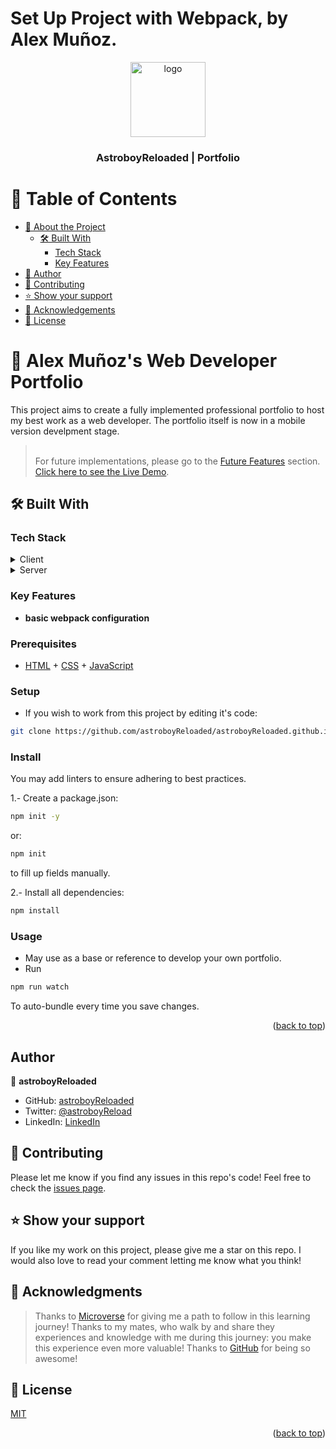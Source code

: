 # Set Up Project with Webpack, by Alex Muñoz.

<a name="readme-top"></a>

<div align="center">
  <img src="images/icons/Astroboy-removebg.png" alt="logo" width="120"  height="auto" />
  <br/>
  <h3><b>AstroboyReloaded | Portfolio</b></h3>
</div>

<!-- TABLE OF CONTENTS -->

# 📗 Table of Contents

- [📖 About the Project](#about-project)
  - [🛠 Built With](#built-with)
    - [Tech Stack](#tech-stack)
    - [Key Features](#key-features)
- [👥 Author](#authors)
- [🤝 Contributing](#contributing)
- [⭐️ Show your support](#support)
- [🙏 Acknowledgements](#acknowledgements)
- [📝 License](#license)

<!-- PROJECT DESCRIPTION -->

# 📖 Alex Muñoz's Web Developer Portfolio <a name="about-project"></a>

This project aims to create a fully implemented professional portfolio to host my best work as a web developer. The portfolio itself is now in a mobile version develpment stage.

> <br> For future implementations, please go to the [Future Features](#future-features) section. [Click here to see the Live Demo](https://astroboyreloaded.github.io/).

## 🛠 Built With <a name="built-with"></a>

### Tech Stack <a name="tech-stack"></a>

<details>
  <summary>Client</summary>
  <ul>
    <li><a href="https://https://html5.org//">HTML 5</a></li>
    <li><a href="https://www.w3.org/Style/CSS/Overview.en.html">CSS 3</a></li>
    <li><a href="https://www.javascript.com/">JavaScript</a></li>
    <li><a href="https://www.npm.com/">npm</a></li>
    <li><a href="https://webpack.js.org/">webpack</a></li>
  </ul>
</details>
<details>
  <summary>Server</summary>
  <ul>
    <li><a href="https://pages.github.com/">GitHub Pages</a></li>
  </ul>
</details>

<!-- Features -->

### Key Features <a name="key-features"></a>

- **basic webpack configuration**

### Prerequisites

- [HTML](https://www.w3.org/html/) + [CSS](https://www.w3.org/Style/CSS/Overview.en.html) + [JavaScript](https://www.javascript.com/)

### Setup

- If you wish to work from this project by editing it's code:

```sh
git clone https://github.com/astroboyReloaded/astroboyReloaded.github.io.git
```

### Install

You may add linters to ensure adhering to best practices.

1.- Create a package.json:

```sh
npm init -y
```

or:

```sh
npm init
```

to fill up fields manually.

2.- Install all dependencies:

```sh
npm install
```

### Usage

- May use as a base or reference to develop your own portfolio.
- Run

```sh
npm run watch
```
To auto-bundle every time you save changes.

<p align="right">(<a href="#readme-top">back to top</a>)</p>
<!-- AUTHORS -->

## Author <a name="authors"></a>

👤 **astroboyReloaded**

- GitHub: [astroboyReloaded](https://github.com/astroboyReloaded)
- Twitter: [@astroboyReload](https://twitter.com/astroboyReload)
- LinkedIn: [LinkedIn](https://www.linkedin.com/in/astroboyreloaded/)

<!-- CONTRIBUTING -->

## 🤝 Contributing <a name="contributing"></a>

Please let me know if you find any issues in this repo's code!
Feel free to check the [issues page](../../issues/).

<!-- SUPPORT -->

## ⭐️ Show your support <a name="support"></a>

If you like my work on this project, please give me a star on this repo. I would also love to read your comment letting me know what you think!

<!-- ACKNOWLEDGEMENTS -->

## 🙏 Acknowledgments <a name="acknowledgements"></a>

> Thanks to [Microverse](https://www.microverse.org/) for giving me a path to follow in this learning journey!
> Thanks to my mates, who walk by and share they experiences and knowledge with me during this journey: you make this experience even more valuable!
> Thanks to [GitHub](https://github.com/) for being so awesome!

<!-- LICENSE -->

## 📝 License <a name="license"></a>

[MIT](https://mit-license.org/)

<p align="right">(<a href="#readme-top">back to top</a>)</p>
